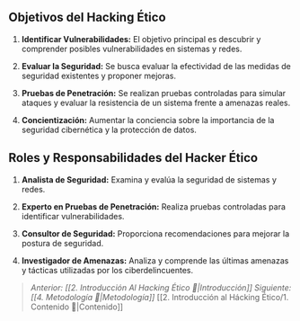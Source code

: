 ## Objetivos del Hacking Ético

1. **Identificar Vulnerabilidades:** El objetivo principal es descubrir y comprender posibles vulnerabilidades en sistemas y redes.

2. **Evaluar la Seguridad:** Se busca evaluar la efectividad de las medidas de seguridad existentes y proponer mejoras.

3. **Pruebas de Penetración:** Se realizan pruebas controladas para simular ataques y evaluar la resistencia de un sistema frente a amenazas reales.

4. **Concientización:** Aumentar la conciencia sobre la importancia de la seguridad cibernética y la protección de datos.

## Roles y Responsabilidades del Hacker Ético

1. **Analista de Seguridad:** Examina y evalúa la seguridad de sistemas y redes.

2. **Experto en Pruebas de Penetración:** Realiza pruebas controladas para identificar vulnerabilidades.

3. **Consultor de Seguridad:** Proporciona recomendaciones para mejorar la postura de seguridad.

4. **Investigador de Amenazas:** Analiza y comprende las últimas amenazas y tácticas utilizadas por los ciberdelincuentes.

> *Anterior: [[2. Introducción Al Hacking Ético 📔|Introducción]]*
> *Siguiente: [[4. Metodología 📝|Metodología]]*
> [[2. Introducción al Hácking Ético/1. Contenido 📃|Contenido]]
